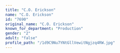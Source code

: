 ```yaml
---
title: "C.O. Erickson"
name: "C.O. Erickson"
id: "7690"
original_name: "C.O. Erickson"
known_for_department: "Production"
gender: "2"
adult: "false"
profile_path: "/1d9C9Nu7YNtGllVewitNgjzq4RW.jpg"
---
```

